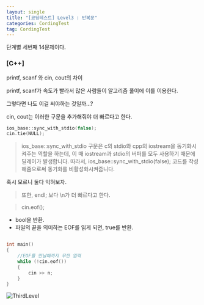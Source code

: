 ```yaml
---
layout: single
title: "[코딩테스트] Level3 : 반복문"
categories: CordingTest
tag: CordingTest
---
```


단계별 세번째 14문제이다.

### [C++]

printf, scanf 와 cin, cout의 차이

printf, scanf가 속도가 빨라서 많은 사람들이 알고리즘 풀이에 이를 이용한다.

그렇다면 나도 이걸 써야하는 것일까...?

cin, cout는 이러한 구문을 추가해줘야 더 빠르다고 한다.


```c++ 
ios_base::sync_with_stdio(false);
cin.tie(NULL);
```

> ios_base::sync_with_stdio 구문은 c의 stdio와 cpp의 iostream을 동기화시켜주는 역할을 
> 하는데, 이 때 iostream과 stdio의 버퍼를 모두 사용하기 때문에 딜레이가 발생합니다.
> 따라서, ios_base::sync_with_stdio(false); 
> 코드를 작성해줌으로써 동기화를 비활성화시켜줍니다. 

혹시 모르니 둘다 익혀보자.

> 또한, endl; 보다 \n가 더 빠르다고 한다.


> cin.eof();
- bool을 반환.
- 파일의 끝을 의미하는 EOF를 읽게 되면, true를 반환.

```c++

int main() 
{
    //EOF를 만날때까지 무한 입력
    while (!cin.eof()) 
    {    
        cin >> n;
    }
}
```
![ThirdLevel](../../images/2022-05-05-CordingTestLevel3/ThirdLevel.PNG)